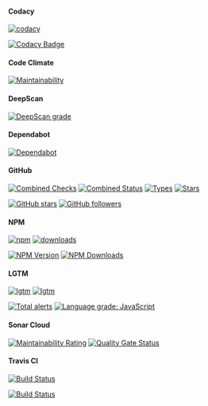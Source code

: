 #### Codacy

[![codacy](https://badgen.net/codacy/grade/f140537ac09146608fe3881940576534)](https://github.com/r37r0m0d3l/vicis-transform-date)

[![Codacy Badge](https://api.codacy.com/project/badge/Grade/f140537ac09146608fe3881940576534)](https://www.codacy.com/manual/r37r0m0d3l/vicis-transform-date?utm_source=github.com&amp;utm_medium=referral&amp;utm_content=r37r0m0d3l/vicis-transform-date&amp;utm_campaign=Badge_Grade)

#### Code Climate

[![Maintainability](https://api.codeclimate.com/v1/badges/bbe1b7f80b00cfc1f335/maintainability)](https://codeclimate.com/github/r37r0m0d3l/vicis-transform-date/maintainability)

#### DeepScan

[![DeepScan grade](https://deepscan.io/api/teams/8453/projects/10652/branches/149677/badge/grade.svg)](https://deepscan.io/dashboard#view=project&tid=8453&pid=10652&bid=149677)

#### Dependabot

[![Dependabot](https://badgen.net/dependabot/r37r0m0d3l/vicis-transform-date?&icon=dependabot)](https://github.com/r37r0m0d3l/vicis-transform-date)

#### GitHub

[![Combined Checks](https://badgen.net/github/checks/r37r0m0d3l/vicis-transform-date?&icon=github)](https://github.com/r37r0m0d3l/vicis-transform-date)
[![Combined Status](https://badgen.net/github/status/r37r0m0d3l/vicis-transform-date?&icon=github)](https://github.com/r37r0m0d3l/vicis-transform-date)
[![Types](https://badgen.net/npm/types/@vicis/transform-date?&icon=typescript)](https://github.com/r37r0m0d3l/vicis-transform-date)
[![Stars](https://badgen.net/github/stars/r37r0m0d3l/vicis-transform-date?&icon=github&label=stars&color=ffcc33)](https://github.com/r37r0m0d3l/vicis-transform-date)

[![GitHub stars](https://img.shields.io/github/stars/r37r0m0d3l/vicis-transform-date.svg?style=social&label=Star)](https://github.com/r37r0m0d3l/vicis-transform-date)
[![GitHub followers](https://img.shields.io/github/followers/r37r0m0d3l.svg?style=social&label=Follow)](https://github.com/r37r0m0d3l)

#### NPM

[![npm](https://badgen.net/npm/v/@vicis/transform-date?&icon=npm)](https://www.npmjs.com/package/@vicis/transform-date)
[![downloads](https://badgen.net/npm/dt/@vicis/transform-date?&icon=terminal)](https://www.npmjs.com/package/@vicis/transform-date)

[![NPM Version](https://img.shields.io/npm/v/@vicis/transform-date.svg?style=flat)](https://www.npmjs.com/package/@vicis/transform-date)
[![NPM Downloads](https://img.shields.io/npm/dt/@vicis/transform-date.svg?style=flat)](https://www.npmjs.com/package/@vicis/transform-date)

#### LGTM

[![lgtm](https://badgen.net/lgtm/langs/g/r37r0m0d3l/vicis-transform-date?&icon=lgtm)](https://github.com/r37r0m0d3l/vicis-transform-date)
[![lgtm](https://badgen.net/lgtm/grade/g/r37r0m0d3l/vicis-transform-date?&icon=lgtm)](https://github.com/r37r0m0d3l/vicis-transform-date)

[![Total alerts](https://img.shields.io/lgtm/alerts/g/r37r0m0d3l/vicis-transform-date.svg?logo=lgtm&logoWidth=18)](https://lgtm.com/projects/g/r37r0m0d3l/vicis-transform-date/alerts/)
[![Language grade: JavaScript](https://img.shields.io/lgtm/grade/javascript/g/r37r0m0d3l/vicis-transform-date.svg?logo=lgtm&logoWidth=18)](https://lgtm.com/projects/g/r37r0m0d3l/vicis-transform-date/context:javascript)

#### Sonar Cloud

[![Maintainability Rating](https://sonarcloud.io/api/project_badges/measure?project=r37r0m0d3l_vicis-transform-date&metric=sqale_rating)](https://sonarcloud.io/dashboard?id=r37r0m0d3l_vicis-transform-date)
[![Quality Gate Status](https://sonarcloud.io/api/project_badges/measure?project=r37r0m0d3l_vicis-transform-date&metric=alert_status)](https://sonarcloud.io/dashboard?id=r37r0m0d3l_vicis-transform-date)

#### Travis CI

[![Build Status](https://badgen.net/travis/vicisjs/vicis-transform-date)](https://travis-ci.com/vicisjs/vicis-transform-date)

[![Build Status](https://travis-ci.com/vicisjs/vicis-transform-date.svg?branch=master)](https://travis-ci.com/vicisjs/vicis-transform-date)
